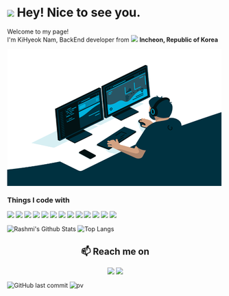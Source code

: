 <h1><img src="https://emojis.slackmojis.com/emojis/images/1531849430/4246/blob-sunglasses.gif?1531849430" width="30"/> Hey! Nice to see you.</h1>

<p>Welcome to my page! </br> I'm KiHyeok Nam, BackEnd developer from <img src=https://user-images.githubusercontent.com/75459974/227701787-bc508a43-7d2b-43c8-8888-b9b673ebaadd.png width="13"/> <b>Incheon, Republic of Korea</b></p>
<img align="center" alt="GIF" src="https://github.com/carpediem3651/carpediem3651/blob/main/code.gif?raw=true" width="500" height="320" />

<h3>Things I code with</h3>

<img src="https://img.shields.io/badge/java-007396?style=for-the-badge&logo=java&logoColor=white">
<img src="https://img.shields.io/badge/Spring-6DB33F?style=for-the-badge&logo=Spring&logoColor=white">
<img src="https://img.shields.io/badge/Spring%20Boot-6DB33F?style=for-the-badge&logo=Spring&logoColor=white">
<img src="https://img.shields.io/badge/-HTML5-F05032?style=for-the-badge&logo=html5&logoColor=ffffff">
<img src="https://img.shields.io/badge/-CSS3-007ACC?style=for-the-badge&logo=css3">
<img src="https://img.shields.io/badge/-JavaScript-%23F7DF1C?style=for-the-badge&logo=javascript&logoColor=000000&labelColor=%23F7DF1C&color=%23FFCE5A">
<img src="https://img.shields.io/badge/-Git-F05032?style=for-the-badge&logo=git&logoColor=ffffff">
<img src="https://img.shields.io/badge/jquery-0769AD?style=for-the-badge&logo=jquery&logoColor=black">
<img src="https://img.shields.io/badge/MyBatis-26689A?style=for-the-badge&logo=&logoColor=white">
<img src="https://img.shields.io/badge/MySQL-4479A1?style=for-the-badge&logo=MySQL&logoColor=white">
<img src="https://img.shields.io/badge/oracle-F80000?style=for-the-badge&logo=oracle&logoColor=white">
<img src="https://img.shields.io/badge/thymeleaf-6DB33F?style=for-the-badge&logo=thymeleaf&logoColor=white">
<img src="https://img.shields.io/badge/apache tomcat-F8DC75?style=for-the-badge&logo=apachetomcat&logoColor=white">


![Rashmi's Github Stats](https://github-readme-stats.vercel.app/api?username=carpediem3651&show_icons=true&theme=radical)
![Top Langs](https://github-readme-stats.vercel.app/api/top-langs/?username=carpediem3651&layout=compact&theme=tokyonight)

<h2  align="center">📫 Reach me on</h2>
<p align="center">
  <a href="mailto:carpediem7490@gmail.com?subject=Hello%20Ileri,%20From%20Github"><img src="https://img.shields.io/badge/gmail-%23D14836.svg?&style=for-the-badge&logo=gmail&logoColor=white" /></a>
  <a href="https://gaksitalcoder.tistory.com/"><img src="https://img.shields.io/badge/Tistory-FFCA28?style=for-the-badge&logo=Tistory&logoColor=000000"/></a>
</p>

![GitHub last commit](https://img.shields.io/github/last-commit/carpediem3651/carpediem3651)
![pv](https://pageview.vercel.app/?github_user=carpediem3651)
